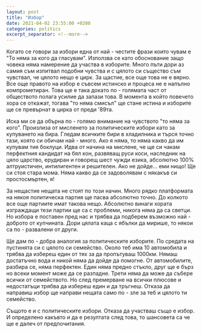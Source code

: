 ```yaml
---
layout: post
title: "Избор"
date: 2021-04-02 23:55:00 +0200
categories: politics
excerpt_separator: <!--more-->
---
```


Когато се говори за избори една от най - честите фрази които чувам е "То няма за кого да гласувам". Използва се като обоснование защо човека няма намерение да участва в изборите. Много пъти дори аз самия съм изпитвал подобни чувства и с цялото си същество съм чувствал, че цялото нещо е цирк. За щастие, все още това не е вярно. Все още правото на избор е съвсем истинско и процеса не е напълно компрометиран. Това ще е така докато по - голямата част от обществото полага усилие да запази това. В момента в който повечето хора се откажат, тогава "то няма смисъл" ще стане истина и изборите ще се превърнат в цирка от преди '89та.

<!--more-->

Иска ми се да обърна по - голямо внимание на чувството "то няма за кого". Произлиза от мисленето за политическите избори като за купуването на бира. Гледам всичките бири в хладилника и търся точно тази, която си обичам най - много. Ако я няма, то няма какво да им купувам тия боклуци. Идва от начина на мислене, че ще си чакам перфектния кандидат на бял кон, развяващ руси коси, наследник на цяло царство, ерудиран и говорещ шест чужди езика, абсолютно 100% алтруистичен, интилигентен и решителен. Ако не дойде... еми нищо! Ще си стоя стара мома. Няма какво да се задоволявам с някакъв си простосмъртен, я!

За нещастие нещата не стоят по този начин. Много рядко платформата на някоя политическа партия ще пасва абсолютно точно. До колкото все още партиите имат такова нещо. Абсолютно винаги хората изграждащи тези партии ще са с проблеми, никога няма да са светци. Но избора е поставен пред нас и трябва да подберем възможно най - доброто от купчината. Дори цялата каца с ябълки да мирише, то някои са по - развалени от други.

Ще дам по - добра аналогия за политическите изборите. По средата на пустинята си с цялото си семейство. Около теб има 10 автомобила и трябва да избереш един от тях за да пропътуваш 1000км. Нямаш достатъчно вода и никой няма да дойде да помогне. От автомобилите, разбира се, няма перфектен. Един няма предно стъкло, друг ще е бърз но всеки момент може да се разпадне. Трети няма да може да събере всички от семейството. Но след премерване на всички плюсове и недостатъци трябва да избереш един и да тръгнеш. Отказа да направиш избор ще направи нещата само по - зле за теб и цялото ти семейство.

Същото е и с политическите избори. Отказа да участваш също е избор. И определено какъвто и да е резултата след това, то шансовета са че ще е далеч от предпочитания.
